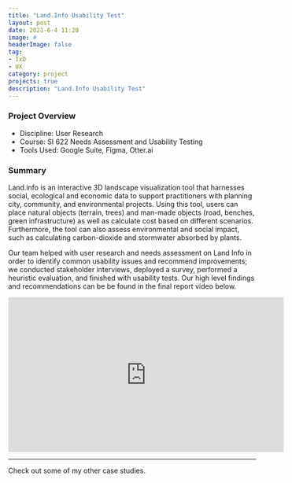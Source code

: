 ```yaml
---
title: "Land.Info Usability Test"
layout: post
date: 2021-6-4 11:28
image: #
headerImage: false
tag:
- IxD
- UX
category: project
projects: true
description: "Land.Info Usability Test"
---
```


### Project Overview
* Discipline: User Research
* Course: SI 622 Needs Assessment and Usability Testing
* Tools Used: Google Suite, Figma, Otter.ai

### Summary

Land.info is an interactive 3D landscape visualization tool that harnesses social, ecological and economic data to support practitioners with planning city, community, and environmental projects. Using this tool, users can place natural objects (terrain, trees) and man-made objects (road, benches, green infrastructure) as well as calculate cost based on different scenarios. Furthermore, the tool can also assess environmental and social impact, such as calculating carbon-dioxide and stormwater absorbed by plants.

Our team helped with user research and needs assessment on Land Info in order to identify common usability issues and recommend improvements; we conducted stakeholder interviews, deployed a survey, performed a heuristic evaluation, and finished with usability tests. Our high level findings and recommendations can be be found in the final report video below.

<iframe width="560" height="315" src="https://www.youtube.com/embed/H_oGXBPg5eU" title="YouTube video player" frameborder="0" allow="accelerometer; autoplay; clipboard-write; encrypted-media; gyroscope; picture-in-picture" allowfullscreen></iframe>

---

Check out some of my other <span class="evidence"><a href="https://nicholasgiles.com/projects/" style="text-decoration: none">case studies</a></span>.
